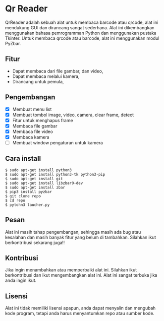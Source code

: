 # Qr Reader
QrReader adalah sebuah alat untuk membaca barcode atau qrcode, alat ini mendukung GUI dan dirancang sangat sederhana. Alat ini dikembangkan menggunakan bahasa pemrogramman Python dan menggunakan pustaka Tkinter. Untuk membaca qrcode atau barcode, alat ini menggunakan modul PyZbar.

## Fitur
- Dapat membaca dari file gambar, dan video,
- Dapat membaca melalui kamera,
- Dirancang untuk pemula,

## Pengembangan
- [x] Membuat menu list
- [x] Membuat tombol image, video, camera, clear frame, detect
- [x] Fitur untuk menghapus frame
- [x] Membaca file gambar
- [x] Membaca file video
- [x] Membaca kamera
- [ ] Membuat window pengaturan untuk kamera

## Cara install
```shell
$ sudo apt-get install python3
$ sudo apt-get install python3-tk python3-pip
$ sudo apt-get install git
$ sudo apt-get install libzbar0-dev
$ sudo apt-get install zbar
$ pip3 install pyzbar
$ git clone repo
$ cd repo
$ pytohn3 laucher.py
```

## Pesan
Alat ini masih tahap pengembangan, sehingga masih ada bug atau kesalahan dan masih banyak fitur yang belum di tambahkan. Silahkan ikut berkontribusi sekarang juga!!

## Kontribusi
Jika ingin menambahkan atau memperbaiki alat ini. Silahkan ikut berkontribusi dan ikut mengembangkan alat ini. Alat ini sangat terbuka jika anda ingin ikut.

## Lisensi
Alat ini tidak memiliki lisensi apapun, anda dapat menyalin dan mengubah kode program, tetapi anda harus menyantumkan repo atau sumber kode.